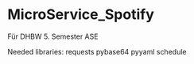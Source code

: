 # MicroService_Spotify
Für DHBW 5. Semester ASE

Needed libraries:
    requests
    pybase64
    pyyaml
    schedule